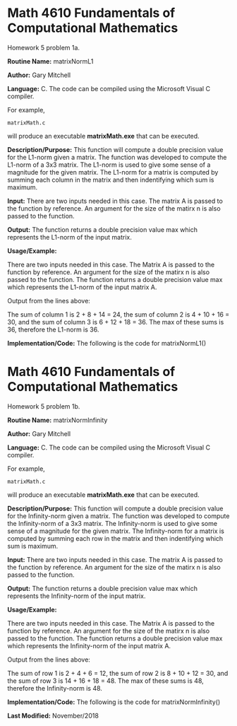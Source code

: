 # Math 4610 Fundamentals of Computational Mathematics
Homework 5 problem 1a.

**Routine Name:**           matrixNormL1

**Author:** Gary Mitchell

**Language:** C. The code can be compiled using the Microsoft Visual C compiler.

For example,

    matrixMath.c

will produce an executable **matrixMath.exe** that can be executed.

**Description/Purpose:** This function will compute a double precision value for the L1-norm given a matrix. The function was developed to compute the L1-norm of a 3x3 matrix. The L1-norm is used to give some sense of a magnitude for the given matrix. The L1-norm for a matrix is computed by summing each column in the matrix and then indentifying which sum is maximum.

**Input:** There are two inputs needed in this case. The matrix A is passed to the function by reference. An argument for the size of the matirx n is also passed to the function.

**Output:** The function returns a double precision value max which represents the L1-norm of the input matrix.

**Usage/Example:**

There are two inputs needed in this case. The Matrix A is passed to the function by reference. An argument for the size of the matirx n is also passed to the function. The function returns a double precision value max which represents the L1-norm of the input matrix A. 



Output from the lines above:



The sum of column 1 is 2 + 8 + 14 = 24, the sum of column 2 is 4 + 10 + 16 = 30, and the sum of column 3 is 6 + 12 + 18 = 36.
The max of these sums is 36, therefore the L1-norm is 36.

**Implementation/Code:** The following is the code for matrixNormL1()



# Math 4610 Fundamentals of Computational Mathematics
Homework 5 problem 1b.

**Routine Name:**           matrixNormInfinity

**Author:** Gary Mitchell

**Language:** C. The code can be compiled using the Microsoft Visual C compiler.

For example,

    matrixMath.c

will produce an executable **matrixMath.exe** that can be executed.

**Description/Purpose:** This function will compute a double precision value for the Infinity-norm given a matrix. The function was developed to compute the Infinity-norm of a 3x3 matrix. The Infinity-norm is used to give some sense of a magnitude for the given matrix. The Infinity-norm for a matrix is computed by summing each row in the matrix and then indentifying which sum is maximum.

**Input:** There are two inputs needed in this case. The matrix A is passed to the function by reference. An argument for the size of the matirx n is also passed to the function.

**Output:** The function returns a double precision value max which represents the Infinity-norm of the input matrix.

**Usage/Example:**

There are two inputs needed in this case. The Matrix A is passed to the function by reference. An argument for the size of the matirx n is also passed to the function. The function returns a double precision value max which represents the Infinity-norm of the input matrix A.



Output from the lines above:



The sum of row 1 is 2 + 4 + 6 = 12, the sum of row 2 is 8 + 10 + 12 = 30, and the sum of row 3 is 14 + 16 + 18 = 48.
The max of these sums is 48, therefore the Infinity-norm is 48.

**Implementation/Code:** The following is the code for matrixNormInfinity()



**Last Modified:** November/2018
